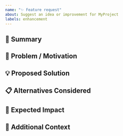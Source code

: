 ```yaml
---
name: "✨ Feature request"
about: Suggest an idea or improvement for MyProject
labels: enhancement
---
```


## 📝 Summary
<!-- A clear and concise description of the feature you’d like to see -->

## 🤔 Problem / Motivation
<!-- What problem does this solve? Why do you need this feature? -->

## 💡 Proposed Solution
<!-- Describe your idea for how MyProject could implement this -->

## 📋 Alternatives Considered
<!-- Have you thought of other approaches? Why is this one best? -->

## 🎯 Expected Impact
<!-- Who would benefit from this? How would it improve their experience? -->

## 📎 Additional Context
<!-- Add any screenshots, examples, or references that help explain -->

